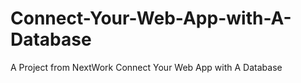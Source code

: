 # Connect-Your-Web-App-with-A-Database
A Project from NextWork Connect Your Web App with A Database 
